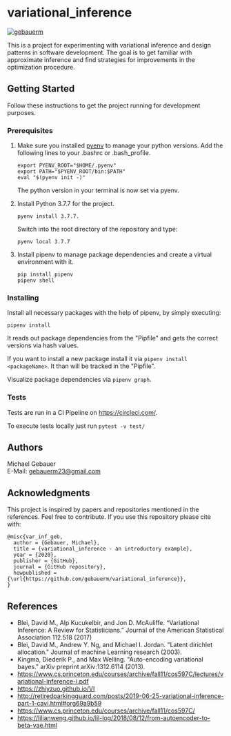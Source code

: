 # variational_inference
[![gebauerm](https://circleci.com/gh/gebauerm/variational_inference.svg?style=shield)](https://app.circleci.com/pipelines/github/gebauerm/variational_inference)


This is a project for experimenting with variational inference and design patterns in software development.
The goal is to get familiar with approximate inference and find strategies for improvements in the optimization 
procedure.

## Getting Started

Follow these instructions to get the project running for development purposes.
### Prerequisites

1. Make sure you installed [pyenv](https://github.com/pyenv/pyenv-installer) to manage your python versions.
Add the following lines to your .bashrc or .bash_profile.
    ```
    export PYENV_ROOT="$HOME/.pyenv"
    export PATH="$PYENV_ROOT/bin:$PATH"
    eval "$(pyenv init -)"
    ```
   The python version in your terminal is now set via pyenv.
   
2. Install Python 3.7.7 for the project.
    ```
    pyenv install 3.7.7.
    ```
   Switch into the root directory of the repository and type:
    ```
    pyenv local 3.7.7
    ```

3. Install pipenv to manage package dependencies and create a virtual environment with it.
    ```commandline
    pip install pipenv
    pipenv shell
    ```

### Installing

Install all necessary packages with the help of pipenv, by simply executing:
```
pipenv install
```
It reads out package dependencies from the "Pipfile" and gets the correct versions via hash values.

If you want to install a new package install it via ```pipenv install <packageName>```. It than will be tracked
in the "Pipfile".

Visualize package dependencies via ```pipenv graph```.

### Tests

Tests are run in a CI Pipeline on https://circleci.com/.

To execute tests locally just run ```pytest -v test/```

## Authors

Michael Gebauer <br> 
E-Mail:
[gebauerm23@gmail.com](mailto:gebauerm23@gmail.com)

## Acknowledgments

This project is inspired by papers and repositories mentioned in the references. Feel free to contribute.
If you use this repository please cite with:
```
@misc{var_inf_geb,
  author = {Gebauer, Michael},
  title = {variational_inference - an introductory example},
  year = {2020},
  publisher = {GitHub},
  journal = {GitHub repository},
  howpublished = {\url{https://github.com/gebauerm/variational_inference}},
}
```

## References

* Blei, David M., Alp Kucukelbir, and Jon D. McAuliffe. “Variational Inference: A Review for Statisticians.” Journal of the American Statistical Association 112.518 (2017)
* Blei, David M., Andrew Y. Ng, and Michael I. Jordan. \"Latent dirichlet allocation.\" Journal of machine Learning research (2003).
* Kingma, Diederik P., and Max Welling. \"Auto-encoding variational bayes.\" arXiv preprint arXiv:1312.6114 (2013).
* https://www.cs.princeton.edu/courses/archive/fall11/cos597C/lectures/variational-inference-i.pdf
* https://zhiyzuo.github.io/VI
* http://retiredparkingguard.com/posts/2019-06-25-variational-inference-part-1-cavi.html#org69a9b59
* https://www.cs.princeton.edu/courses/archive/fall11/cos597C/
* https://lilianweng.github.io/lil-log/2018/08/12/from-autoencoder-to-beta-vae.html